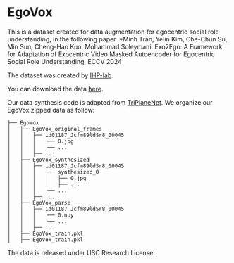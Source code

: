 # EgoVox
This is a dataset created for data augmentation for egocentric social role understanding, in the following paper.
*Minh Tran, Yelin Kim, Che-Chun Su, Min Sun, Cheng-Hao Kuo, Mohammad Soleymani. Exo2Ego: A Framework for Adaptation of Exocentric Video Masked Autoencoder for Egocentric Social Role Understanding, ECCV 2024

The dataset was created by [IHP-lab](https://ihp-lab.org). 

You can download the data [here](https://drive.google.com/file/d/1PAv41zt1LxgAoaM_5v51qfOWyO7FeFYd/view?usp=sharing).


Our data synthesis code is adapted from [TriPlaneNet](https://github.com/anantarb/triplanenet/tree/main). We organize our EgoVox zipped data as follow:
```
├── EgoVox
│   ├── EgoVox_original_frames
│   │   ├── id01187_Jcfm89ldSr8_00045
│   │   │   ├── 0.jpg
│   │   │   ├── ...
│   │   ├── ...
│   ├── EgoVox_synthesized
│   │   ├── id01187_Jcfm89ldSr8_00045
│   │   │   ├── synthesized_0
│   │   │   │   ├── 0.jpg
│   │   │   │   ├── ...
│   │   │   ├── ...
│   │   ├── ...
│   ├── EgoVox_parse
│   │   ├── id01187_Jcfm89ldSr8_00045
│   │   │   ├── 0.npy
│   │   │   ├── ...
│   │   ├── ...
│   ├── EgoVox_train.pkl
│   ├── EgoVox_train.pkl
```

The data is released under USC Research License.